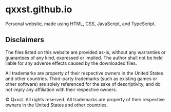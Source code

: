 # qxxst.github.io
Personal website, made using HTML, CSS, JavaScript, and TypeScript.

## Disclaimers
The files listed on this website are provided as-is, without any warranties or guarantees of any kind, expressed or implied. The author shall not be held liable for any adverse effects caused by the downloaded files.

All trademarks are property of their respective owners in the United States and other countries. Third-party trademarks (such as existing games or other software) are solely referenced for the sake of descriptivity, and do not imply any affiliation with their respective owners.

© Qxxst. All rights reserved. All trademarks are property of their respective owners in the United States and other countries.